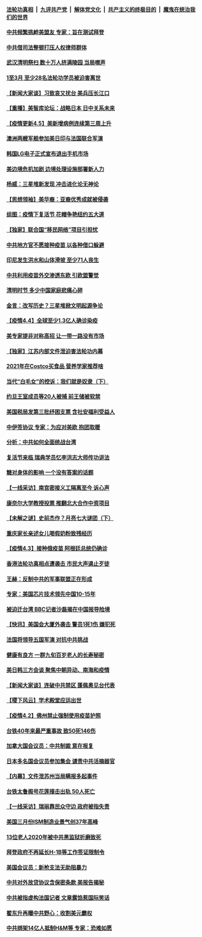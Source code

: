 ####  [法轮功真相](../../../../basic/blob/master/README.md?t=04061132) &nbsp;|&nbsp; [九评共产党](../../../../9ping.md/blob/master/README.md?t=04061132) &nbsp;|&nbsp; [解体党文化](../../../../jtdwh.md/blob/master/README.md?t=04061132)  &nbsp;|&nbsp; [共产主义的终极目的](../../../../gczydzjmd.md/blob/master/README.md?t=04061132) &nbsp;|&nbsp; [魔鬼在统治我们的世界](../../../../mgztzwmdsj.md/blob/master/README.md?t=04061132) 

#### [中共频繁挑衅美盟友 专家：旨在测试拜登](../pages/nf4514/n12860018.md?t=04061132) 

#### [中共借司法整顿打压人权律师群体](../pages/nf4514/n12859691.md?t=04061132) 

#### [武汉清明祭扫 数十万人挤满陵园 当局噤声](../pages/nf4514/n12859533.md?t=04061132) 

#### [1至3月 至少28名法轮功学员被迫害离世](../pages/nf4514/n12859075.md?t=04061132) 

#### [【新闻大家谈】习致哀又扰台 美兵压长江口](../pages/nf4514/n12859273.md?t=04061132) 

#### [【重播】美智库论坛：战略日本 日中关系未来](../pages/nf4514/n12858533.md?t=04061132) 

#### [【疫情更新4.5】美新增病例连续第三周上升](../pages/nf4514/n12858892.md?t=04061132) 

#### [澳洲两艘军舰参加美日印与法国联合军演](../pages/nf4514/n12858873.md?t=04061132) 

#### [韩国LG电子正式宣布退出手机市场](../pages/nf4514/n12858831.md?t=04061132) 

#### [美边境危机加剧 边境处理设施部署新人力](../pages/nf4514/n12858541.md?t=04061132) 

#### [杨威：三星堆新发现 冲击进化论无神论](../pages/nf4514/n12857839.md?t=04061132) 

#### [【思想领袖】美华裔：亚裔优秀成就被侵袭](../pages/nf4514/n12843955.md?t=04061132) 

#### [组图：疫情下复活节 花帽争艳纽约五大道](../pages/nf4514/n12858220.md?t=04061132) 

#### [【独家】联合国“移民网络”项目引担忧](../pages/nf4514/n12857876.md?t=04061132) 

#### [中共地方官不愿接种疫苗 以各种借口躲避](../pages/nf4514/n12857360.md?t=04061132) 

#### [印尼发生洪水和山体滑坡 至少71人丧生](../pages/nf4514/n12857790.md?t=04061132) 

#### [中共利用疫苗外交渗透东欧 引欧盟警觉](../pages/nf4514/n12857712.md?t=04061132) 

#### [清明时节 多少中国家庭悲痛心碎](../pages/nf4514/n12856763.md?t=04061132) 

#### [金言：改写历史？三星堆掀文明起源争论](../pages/nf4514/n12844310.md?t=04061132) 

#### [【疫情4.4】全球至少1.3亿人确诊染疫](../pages/nf4514/n12857264.md?t=04061132) 

#### [美专家提非对称高招 让一带一路没有市场](../pages/nf4514/n12798137.md?t=04061132) 

#### [【独家】江苏内部文件泄迫害法轮功内幕](../pages/nf4514/n12842945.md?t=04061132) 

#### [2021年在Costco买食品 营养学家推荐啥](../pages/nf4514/n12842047.md?t=04061132) 

#### [当代“白毛女”的控诉：我们就是奴隶（下）](../pages/nf4514/n12855087.md?t=04061132) 

#### [约旦王室成员等20人被捕 前王储被软禁](../pages/nf4514/n12856923.md?t=04061132) 

#### [美国税局发第三批纾困支票 含社安福利受益人](../pages/nf4514/n12856756.md?t=04061132) 

#### [中伊签协议 专家：为应对美欧 抱团取暖](../pages/nf4514/n12856551.md?t=04061132) 

#### [分析：中共如何全面统战台湾](../pages/nf4514/n12853565.md?t=04061132) 

#### [复活节来临 瑞典学员忆李洪志大师传功讲法](../pages/nf4514/n12856572.md?t=04061132) 

#### [糖对身体的影响 一个没有答案的话题](../pages/nf4514/n12854294.md?t=04061132) 

#### [【一线采访】南宫密接义工隔离至今 诉心声](../pages/nf4514/n12856249.md?t=04061132) 

#### [康奈尔大学教授投票 推翻北大合作中资项目](../pages/nf4514/n12856254.md?t=04061132) 

#### [【未解之谜】史前杰作？月亮七大谜团（下）](../pages/nf4514/n12852292.md?t=04061132) 

#### [重庆家长亲述女儿喝假奶粉致残经历](../pages/nf4514/n12856130.md?t=04061132) 

#### [【疫情4.3】接种俄疫苗 阿根廷总统仍确诊](../pages/nf4514/n12855986.md?t=04061132) 

#### [香港法轮功真相点遭袭击 市民大声遏止歹徒](../pages/nf4514/n12855642.md?t=04061132) 

#### [王赫：反制中共的军事联盟正在形成](../pages/nf4514/n12855328.md?t=04061132) 

#### [专家：美国芯片技术领先中国10-15年](../pages/nf4514/n12854958.md?t=04061132) 

#### [被迫迁台湾 BBC记者沙磊揭在中国报导险境](../pages/nf4514/n12854801.md?t=04061132) 

#### [【快讯】美国会大厦外袭击 警员1死1伤 嫌犯死](../pages/nf4514/n12854855.md?t=04061132) 

#### [法国将领导五国军演 对抗中共挑战](../pages/nf4514/n12854651.md?t=04061132) 

#### [健康有良方 一群九旬百岁老人的长寿秘密](../pages/nf4514/n12847475.md?t=04061132) 

#### [美日韩三方会谈 聚焦中朝异动、南海和疫情](../pages/nf4514/n12851558.md?t=04061132) 

#### [【新闻大家谈】连破中共禁区 蓬佩奥见台代表](../pages/nf4514/n12853920.md?t=04061132) 

#### [【稷下风云】学术殿堂应运出世](../pages/nf4514/n12838675.md?t=04061132) 

#### [【疫情4.2】佛州禁止强制使用疫苗护照](../pages/nf4514/n12853825.md?t=04061132) 

#### [台铁40年来最严重事故 致50死146伤](../pages/nf4514/n12853701.md?t=04061132) 

#### [加拿大国会议员：中共制裁 意在报复](../pages/nf4514/n12853684.md?t=04061132) 

#### [日本多名国会议员参加集会 谴责中共活摘器官](../pages/nf4514/n12851618.md?t=04061132) 

#### [【内幕】文件泄苏州当局瞒报多起事件](../pages/nf4514/n12851523.md?t=04061132) 

#### [台铁太鲁阁号花莲撞击出轨 50人死亡](../pages/nf4514/n12853140.md?t=04061132) 

#### [【一线采访】瑞丽靠民众守边 政府被指失责](../pages/nf4514/n12852805.md?t=04061132) 

#### [美国三月份ISM制造业景气创37年高峰](../pages/nf4514/n12852822.md?t=04061132) 

#### [13位老人2020年被中共黑监狱折磨致死](../pages/nf4514/n12852665.md?t=04061132) 

#### [拜登政府不再延长H-1B等工作签证限制令](../pages/nf4514/n12852497.md?t=04061132) 

#### [美国会议员：新枪支法无助阻暴力](../pages/nf4514/n12851982.md?t=04061132) 

#### [中共对外放贷协议含保密条款 美报告揭秘](../pages/nf4514/n12852459.md?t=04061132) 

#### [中共被指虚构法国记者 文章露馅惹国际笑话](../pages/nf4514/n12852317.md?t=04061132) 

#### [翟东升再曝中共野心：收割美元霸权](../pages/nf4514/n12833649.md?t=04061132) 

#### [中共绑架14亿人抵制H&M等 专家：恐难如愿](../pages/nf4514/n12849515.md?t=04061132) 

